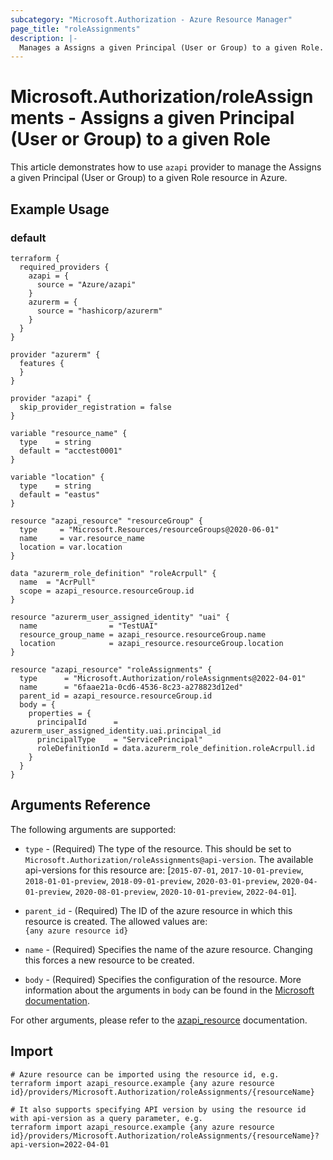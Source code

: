 ```yaml
---
subcategory: "Microsoft.Authorization - Azure Resource Manager"
page_title: "roleAssignments"
description: |-
  Manages a Assigns a given Principal (User or Group) to a given Role.
---
```


# Microsoft.Authorization/roleAssignments - Assigns a given Principal (User or Group) to a given Role

This article demonstrates how to use `azapi` provider to manage the Assigns a given Principal (User or Group) to a given Role resource in Azure.



## Example Usage

### default

```hcl
terraform {
  required_providers {
    azapi = {
      source = "Azure/azapi"
    }
    azurerm = {
      source = "hashicorp/azurerm"
    }
  }
}

provider "azurerm" {
  features {
  }
}

provider "azapi" {
  skip_provider_registration = false
}

variable "resource_name" {
  type    = string
  default = "acctest0001"
}

variable "location" {
  type    = string
  default = "eastus"
}

resource "azapi_resource" "resourceGroup" {
  type     = "Microsoft.Resources/resourceGroups@2020-06-01"
  name     = var.resource_name
  location = var.location
}

data "azurerm_role_definition" "roleAcrpull" {
  name  = "AcrPull"
  scope = azapi_resource.resourceGroup.id
}

resource "azurerm_user_assigned_identity" "uai" {
  name                = "TestUAI"
  resource_group_name = azapi_resource.resourceGroup.name
  location            = azapi_resource.resourceGroup.location
}

resource "azapi_resource" "roleAssignments" {
  type      = "Microsoft.Authorization/roleAssignments@2022-04-01"
  name      = "6faae21a-0cd6-4536-8c23-a278823d12ed"
  parent_id = azapi_resource.resourceGroup.id
  body = {
    properties = {
      principalId      = azurerm_user_assigned_identity.uai.principal_id
      principalType    = "ServicePrincipal"
      roleDefinitionId = data.azurerm_role_definition.roleAcrpull.id
    }
  }
}

```



## Arguments Reference

The following arguments are supported:

* `type` - (Required) The type of the resource. This should be set to `Microsoft.Authorization/roleAssignments@api-version`. The available api-versions for this resource are: [`2015-07-01`, `2017-10-01-preview`, `2018-01-01-preview`, `2018-09-01-preview`, `2020-03-01-preview`, `2020-04-01-preview`, `2020-08-01-preview`, `2020-10-01-preview`, `2022-04-01`].

* `parent_id` - (Required) The ID of the azure resource in which this resource is created. The allowed values are:  
  `{any azure resource id}`

* `name` - (Required) Specifies the name of the azure resource. Changing this forces a new resource to be created.

* `body` - (Required) Specifies the configuration of the resource. More information about the arguments in `body` can be found in the [Microsoft documentation](https://learn.microsoft.com/en-us/azure/templates/Microsoft.Authorization/roleAssignments?pivots=deployment-language-terraform).

For other arguments, please refer to the [azapi_resource](https://registry.terraform.io/providers/Azure/azapi/latest/docs/resources/resource) documentation.

## Import

 ```shell
 # Azure resource can be imported using the resource id, e.g.
 terraform import azapi_resource.example {any azure resource id}/providers/Microsoft.Authorization/roleAssignments/{resourceName}
 
 # It also supports specifying API version by using the resource id with api-version as a query parameter, e.g.
 terraform import azapi_resource.example {any azure resource id}/providers/Microsoft.Authorization/roleAssignments/{resourceName}?api-version=2022-04-01
 ```
